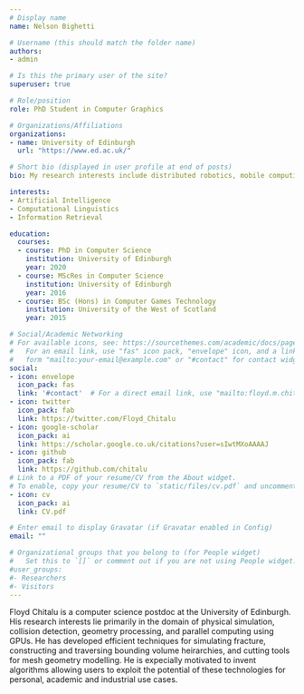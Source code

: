 ```yaml
---
# Display name
name: Nelson Bighetti

# Username (this should match the folder name)
authors:
- admin

# Is this the primary user of the site?
superuser: true

# Role/position
role: PhD Student in Computer Graphics

# Organizations/Affiliations
organizations:
- name: University of Edinburgh
  url: "https://www.ed.ac.uk/"

# Short bio (displayed in user profile at end of posts)
bio: My research interests include distributed robotics, mobile computing and programmable matter.

interests:
- Artificial Intelligence
- Computational Linguistics
- Information Retrieval

education:
  courses:
  - course: PhD in Computer Science
    institution: University of Edinburgh
    year: 2020
  - course: MScRes in Computer Science
    institution: University of Edinburgh
    year: 2016
  - course: BSc (Hons) in Computer Games Technology
    institution: University of the West of Scotland
    year: 2015

# Social/Academic Networking
# For available icons, see: https://sourcethemes.com/academic/docs/page-builder/#icons
#   For an email link, use "fas" icon pack, "envelope" icon, and a link in the
#   form "mailto:your-email@example.com" or "#contact" for contact widget.
social:
- icon: envelope
  icon_pack: fas
  link: '#contact'  # For a direct email link, use "mailto:floyd.m.chitalu@ed.ac.uk".
- icon: twitter
  icon_pack: fab
  link: https://twitter.com/Floyd_Chitalu
- icon: google-scholar
  icon_pack: ai
  link: https://scholar.google.co.uk/citations?user=sIwtMXoAAAAJ
- icon: github
  icon_pack: fab
  link: https://github.com/chitalu
# Link to a PDF of your resume/CV from the About widget.
# To enable, copy your resume/CV to `static/files/cv.pdf` and uncomment the lines below (its actually in the staic dir!!!).
- icon: cv
  icon_pack: ai
  link: CV.pdf

# Enter email to display Gravatar (if Gravatar enabled in Config)
email: ""

# Organizational groups that you belong to (for People widget)
#   Set this to `[]` or comment out if you are not using People widget.
#user_groups:
#- Researchers
#- Visitors
---
```


Floyd Chitalu is a computer science postdoc at the University of Edinburgh. His research interests lie primarily in the domain of physical simulation, collision detection, geometry processing, and parallel computing using GPUs. He has developed efficient techniques for simulating fracture, constructing and traversing bounding volume heirarchies, and cutting tools for mesh geometry modelling. He is expecially motivated to invent algorithms allowing users to exploit the potential of these technologies for personal, academic and industrial use cases.
